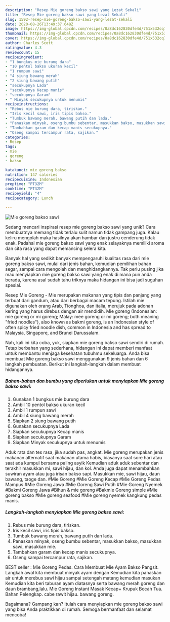 ```yaml
---
description: "Resep Mie goreng bakso sawi yang Lezat Sekali"
title: "Resep Mie goreng bakso sawi yang Lezat Sekali"
slug: 1592-resep-mie-goreng-bakso-sawi-yang-lezat-sekali
date: 2020-08-26T13:49:37.648Z
image: https://img-global.cpcdn.com/recipes/0a8dc162830dfe4d/751x532cq70/mie-goreng-bakso-sawi-foto-resep-utama.jpg
thumbnail: https://img-global.cpcdn.com/recipes/0a8dc162830dfe4d/751x532cq70/mie-goreng-bakso-sawi-foto-resep-utama.jpg
cover: https://img-global.cpcdn.com/recipes/0a8dc162830dfe4d/751x532cq70/mie-goreng-bakso-sawi-foto-resep-utama.jpg
author: Charles Scott
ratingvalue: 4.3
reviewcount: 15
recipeingredient:
- "1 bungkus mie burung dara"
- "10 pentol bakso ukuran kecil"
- "1 rumpun sawi"
- "4 siung bawang merah"
- "2 siung bawang putih"
- "secukupnya Lada"
- "secukupnya Kecap manis"
- "secukupnya Garam"
- " Minyak secukupnya untuk menumis"
recipeinstructions:
- "Rebus mie burung dara, tiriskan."
- "Iris kecil sawi, iris tipis bakso."
- "Tumbuk bawang merah, bawang putih dan lada."
- "Panaskan minyak, oseng bumbu sebentar, masukkan bakso, masukkan sawi, masukkan mie."
- "Tambahkan garam dan kecap manis secukupnya."
- "Oseng sampai tercampur rata, sajikan."
categories:
- Resep
tags:
- mie
- goreng
- bakso

katakunci: mie goreng bakso 
nutrition: 147 calories
recipecuisine: Indonesian
preptime: "PT32M"
cooktime: "PT32M"
recipeyield: "4"
recipecategory: Lunch

---
```



![Mie goreng bakso sawi](https://img-global.cpcdn.com/recipes/0a8dc162830dfe4d/751x532cq70/mie-goreng-bakso-sawi-foto-resep-utama.jpg)

Sedang mencari inspirasi resep mie goreng bakso sawi yang unik? Cara membuatnya memang tidak terlalu sulit namun tidak gampang juga. Kalau keliru mengolah maka hasilnya akan hambar dan justru cenderung tidak enak. Padahal mie goreng bakso sawi yang enak selayaknya memiliki aroma dan cita rasa yang dapat memancing selera kita.

Banyak hal yang sedikit banyak mempengaruhi kualitas rasa dari mie goreng bakso sawi, mulai dari jenis bahan, kemudian pemilihan bahan segar, sampai cara mengolah dan menghidangkannya. Tak perlu pusing jika mau menyiapkan mie goreng bakso sawi yang enak di mana pun anda berada, karena asal sudah tahu triknya maka hidangan ini bisa jadi suguhan spesial.

Resep Mie Goreng - Mie merupakan makanan yang tipis dan panjang yang terbuat dari gandum, atau dari berbagai macam tepung. Istilah mie digunakan oleh orang Arab, Tionghoa, dan italia, merujuk pada adonan kering yang harus direbus dengan air mendidih. Mie goreng (Indonesian: mie goreng or mi goreng; Malay: mee goreng or mi goreng; both meaning &#34;fried noodles&#34;), also known as bakmi goreng, is an Indonesian style of often spicy fried noodle dish, common in Indonesia and has spread to Malaysia, Singapore, and Brunei Darussalam.


Nah, kali ini kita coba, yuk, siapkan mie goreng bakso sawi sendiri di rumah. Tetap berbahan yang sederhana, hidangan ini dapat memberi manfaat untuk membantu menjaga kesehatan tubuhmu sekeluarga. Anda bisa membuat Mie goreng bakso sawi menggunakan 9 jenis bahan dan 6 langkah pembuatan. Berikut ini langkah-langkah dalam membuat hidangannya.

<!--inarticleads1-->

##### Bahan-bahan dan bumbu yang diperlukan untuk menyiapkan Mie goreng bakso sawi:

1. Gunakan 1 bungkus mie burung dara
1. Ambil 10 pentol bakso ukuran kecil
1. Ambil 1 rumpun sawi
1. Ambil 4 siung bawang merah
1. Siapkan 2 siung bawang putih
1. Gunakan secukupnya Lada
1. Siapkan secukupnya Kecap manis
1. Siapkan secukupnya Garam
1. Siapkan  Minyak secukupnya untuk menumis


Aduk rata dan tes rasa, jika sudah pas, angkat. Mie goreng merupakan jenis makanan alternatif saat makanan utama habis, biasanya saat sore hari atau saat ada kumpul bersama paling asyik Kemudian aduk aduk sebentar dan terakhir masukkan mi, sawi hijau, dan kol. Anda juga dapat menambahkan suwiran ayam atau juga irisan bakso sapi. Masukkan mie, sawi hijau, daun bawang, taoge dan. #Mie Goreng #Mie Goreng Kecap #Mie Goreng Pedas Mampus #Mie Goreng Jawa #Mie Goreng Sawi Putih #Mie Goreng Nyemek #Bakmi Goreng Jawa #Bihun &amp; mie goreng #Bakmie Goreng simple #Mie goreng bakso #Mie goreng seafood #Mie goreng nyemek kangkung pedas manis. 

<!--inarticleads2-->

##### Langkah-langkah menyiapkan Mie goreng bakso sawi:

1. Rebus mie burung dara, tiriskan.
1. Iris kecil sawi, iris tipis bakso.
1. Tumbuk bawang merah, bawang putih dan lada.
1. Panaskan minyak, oseng bumbu sebentar, masukkan bakso, masukkan sawi, masukkan mie.
1. Tambahkan garam dan kecap manis secukupnya.
1. Oseng sampai tercampur rata, sajikan.


BEST seller : Mie Goreng Pedas. Cara Membuat Mie Ayam Bakso Pangsit. Langkah awal kita membuat minyak ayam dengan Kemudian kita panaskan air untuk merebus sawi hijau sampai setengah matang kemudian masukan Kemudian kita beri taburan ayam diatasnya serta bawang merah goreng dan daun brambang,lalu. Mie Goreng Instant Masak Kecap+ Krupuk Bocah Tua. Bahan Pelengkap. cabe rawit hijau. bawang goreng. 

Bagaimana? Gampang kan? Itulah cara menyiapkan mie goreng bakso sawi yang bisa Anda praktikkan di rumah. Semoga bermanfaat dan selamat mencoba!
